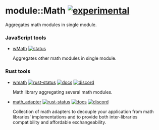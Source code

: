 # module::Math [![experimental](https://img.shields.io/badge/stability-experimental-orange.svg)](https://github.com/emersion/stability-badges#experimental)

Aggregates math modules in single module.

### JavaScript tools

- [wMath](./module/js/wMath) [![status](https://github.com/Wandalen/wMath/actions/workflows/StandardPublish.yml/badge.svg)](https://github.com/Wandalen/wMath/actions/workflows/StandardPublish.yml)

  Aggregates other math modules in single module.

### Rust tools

- [wmath](./module/rust/wmath) [![rust-status](https://github.com/Wandalen/wMath/actions/workflows/StandardRustPush.yml/badge.svg)](https://github.com/Wandalen/wMath/actions/workflows/StandardRustPush.yml) [![docs](https://img.shields.io/docsrs/wmath)](https://img.shields.io/docsrs/wmath) [![discord](https://img.shields.io/discord/872391416519737405)](https://img.shields.io/discord/872391416519737405)

  Math library aggregating several math modules.

- [math_adapter](./module/rust/math_adapter) [![rust-status](https://github.com/Wandalen/wMath/actions/workflows/StandardRustPush.yml/badge.svg)](https://github.com/Wandalen/wMath/actions/workflows/StandardRustPush.yml) [![docs](https://img.shields.io/docsrs/math_adapter)](https://img.shields.io/docsrs/math_adapter) [![discord](https://img.shields.io/discord/872391416519737405)](https://img.shields.io/discord/872391416519737405)

  Collection of math adapters to decouple your application from math libraries' implementations and to provide both inter-libraries compatibility and affordable exchangeability.
